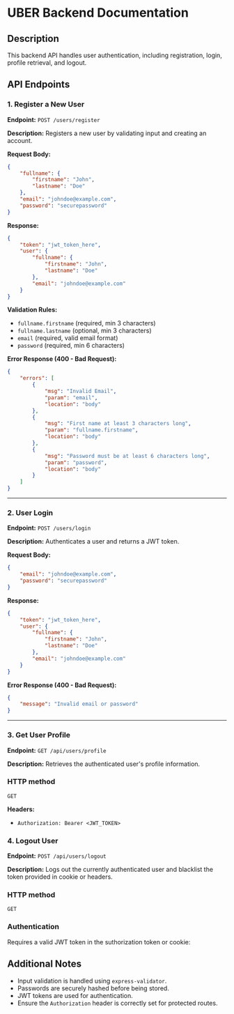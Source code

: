 # UBER Backend Documentation

## Description
This backend API handles user authentication, including registration, login, profile retrieval, and logout.

## API Endpoints

### 1. Register a New User
**Endpoint:** `POST /users/register`

**Description:** Registers a new user by validating input and creating an account.

**Request Body:**
```json
{
    "fullname": {
        "firstname": "John",
        "lastname": "Doe"
    },
    "email": "johndoe@example.com",
    "password": "securepassword"
}
```

**Response:**
```json
{
    "token": "jwt_token_here",
    "user": {
        "fullname": {
            "firstname": "John",
            "lastname": "Doe"
        },
        "email": "johndoe@example.com"
    }
}
```

**Validation Rules:**
- `fullname.firstname` (required, min 3 characters)
- `fullname.lastname` (optional, min 3 characters)
- `email` (required, valid email format)
- `password` (required, min 6 characters)

**Error Response (400 - Bad Request):**
```json
{
    "errors": [
        {
            "msg": "Invalid Email",
            "param": "email",
            "location": "body"
        },
        {
            "msg": "First name at least 3 characters long",
            "param": "fullname.firstname",
            "location": "body"
        },
        {
            "msg": "Password must be at least 6 characters long",
            "param": "password",
            "location": "body"
        }
    ]
}
```

---

### 2. User Login
**Endpoint:** `POST /users/login`

**Description:** Authenticates a user and returns a JWT token.

**Request Body:**
```json
{
    "email": "johndoe@example.com",
    "password": "securepassword"
}
```

**Response:**
```json
{
    "token": "jwt_token_here",
    "user": {
        "fullname": {
            "firstname": "John",
            "lastname": "Doe"
        },
        "email": "johndoe@example.com"
    }
}
```

**Error Response (400 - Bad Request):**
```json
{
    "message": "Invalid email or password"
}
```

---

### 3. Get User Profile
**Endpoint:** `GET /api/users/profile`

**Description:** Retrieves the authenticated user's profile information.

### HTTP method
`GET`

**Headers:**
- `Authorization: Bearer <JWT_TOKEN>`


### 4. Logout User
**Endpoint:** `POST /api/users/logout`

**Description:** Logs out the currently authenticated user and blacklist the token provided in cookie or headers.
 
### HTTP method
`GET`

### Authentication
Requires a valid JWT token in the suthorization token or cookie:

## Additional Notes
- Input validation is handled using `express-validator`.
- Passwords are securely hashed before being stored.
- JWT tokens are used for authentication.
- Ensure the `Authorization` header is correctly set for protected routes.
